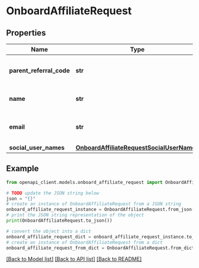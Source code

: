 # OnboardAffiliateRequest


## Properties

Name | Type | Description | Notes
------------ | ------------- | ------------- | -------------
**parent_referral_code** | **str** | Referral code of the parent affiliate | [optional] 
**name** | **str** | Name of the applicant | 
**email** | **str** | Email address of the applicant | 
**social_user_names** | [**OnboardAffiliateRequestSocialUserNames**](OnboardAffiliateRequestSocialUserNames.md) |  | [optional] 

## Example

```python
from openapi_client.models.onboard_affiliate_request import OnboardAffiliateRequest

# TODO update the JSON string below
json = "{}"
# create an instance of OnboardAffiliateRequest from a JSON string
onboard_affiliate_request_instance = OnboardAffiliateRequest.from_json(json)
# print the JSON string representation of the object
print(OnboardAffiliateRequest.to_json())

# convert the object into a dict
onboard_affiliate_request_dict = onboard_affiliate_request_instance.to_dict()
# create an instance of OnboardAffiliateRequest from a dict
onboard_affiliate_request_from_dict = OnboardAffiliateRequest.from_dict(onboard_affiliate_request_dict)
```
[[Back to Model list]](../README.md#documentation-for-models) [[Back to API list]](../README.md#documentation-for-api-endpoints) [[Back to README]](../README.md)


